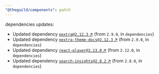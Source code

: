 ```yaml
---
"@theguild/components": patch
---
```

dependencies updates:
  - Updated dependency [`nextra@2.12.3` ↗︎](https://www.npmjs.com/package/nextra/v/2.12.3) (from `2.9.0`, in `dependencies`)
  - Updated dependency [`nextra-theme-docs@2.12.3` ↗︎](https://www.npmjs.com/package/nextra-theme-docs/v/2.12.3) (from `2.9.0`, in `dependencies`)
  - Updated dependency [`react-player@2.13.0` ↗︎](https://www.npmjs.com/package/react-player/v/2.13.0) (from `2.12.0`, in `dependencies`)
  - Updated dependency [`search-insights@2.8.2` ↗︎](https://www.npmjs.com/package/search-insights/v/2.8.2) (from `2.8.0`, in `dependencies`)
